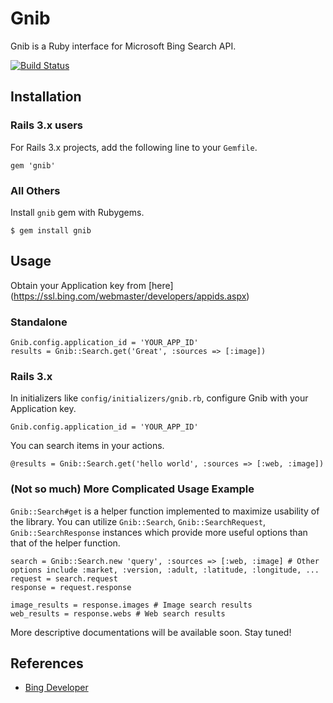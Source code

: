 Gnib
====

Gnib is a Ruby interface for Microsoft Bing Search API.

[![Build Status](https://secure.travis-ci.org/[YOUR_GITHUB_USERNAME]/[YOUR_PROJECT_NAME].png)](http://travis-ci.org/[inbeom]/[gnib])

Installation
------------

### Rails 3.x users

For Rails 3.x projects, add the following line to your `Gemfile`.

    gem 'gnib'

### All Others

Install `gnib` gem with Rubygems.

    $ gem install gnib

Usage
-----

Obtain your Application key from [here] (https://ssl.bing.com/webmaster/developers/appids.aspx)

### Standalone

    Gnib.config.application_id = 'YOUR_APP_ID'
    results = Gnib::Search.get('Great', :sources => [:image])

### Rails 3.x

In initializers like `config/initializers/gnib.rb`, configure Gnib with
your Application key.

    Gnib.config.application_id = 'YOUR_APP_ID'

You can search items in your actions.

    @results = Gnib::Search.get('hello world', :sources => [:web, :image])

### (Not so much) More Complicated Usage Example

`Gnib::Search#get` is a helper function implemented to maximize
usability of the library. You can utilize `Gnib::Search`,
`Gnib::SearchRequest`, `Gnib::SearchResponse` instances which provide
more useful options than that of the helper function.

    search = Gnib::Search.new 'query', :sources => [:web, :image] # Other options include :market, :version, :adult, :latitude, :longitude, ...
    request = search.request
    response = request.response

    image_results = response.images # Image search results
    web_results = response.webs # Web search results

More descriptive documentations will be available soon. Stay tuned!

References
----------

 - [Bing Developer](http://www.bing.com/toolbox/bingdeveloper/)
